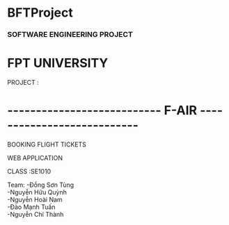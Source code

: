 # BFTProject
<link rel="stylesheet" href="https://maxcdn.bootstrapcdn.com/bootstrap/3.3.7/css/bootstrap.min.css">

<h3 class="text-primary">SOFTWARE ENGINEERING PROJECT</h3>

<h1>FPT UNIVERSITY</h1>

PROJECT :

<h1>---------------------------  F-AIR  --------------------------- </h1>

BOOKING FLIGHT TICKETS

WEB APPLICATION

CLASS :SE1010

Team: 
-Đồng Sơn Tùng<br>
-Nguyễn Hữu Quỳnh<br>
-Nguyễn Hoài Nam<br>
-Đào Mạnh Tuấn<br>
-Nguyễn Chí Thành<br>
